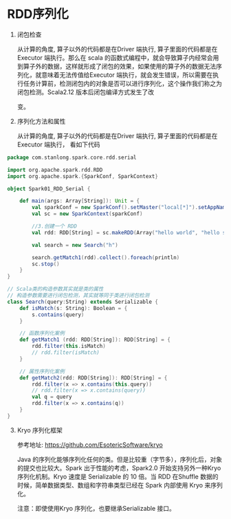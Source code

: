 # RDD序列化

1. 闭包检查

   从计算的角度, 算子以外的代码都是在Driver 端执行, 算子里面的代码都是在 Executor 端执行。那么在 scala 的函数式编程中，就会导致算子内经常会用到算子外的数据，这样就形成了闭包的效果，如果使用的算子外的数据无法序列化，就意味着无法传值给Executor 端执行，就会发生错误，所以需要在执行任务计算前，检测闭包内的对象是否可以进行序列化，这个操作我们称之为闭包检测。Scala2.12 版本后闭包编译方式发生了改

   变。

2. 序列化方法和属性

   从计算的角度, 算子以外的代码都是在Driver 端执行, 算子里面的代码都是在 Executor 端执行， 看如下代码

```scala
package com.stanlong.spark.core.rdd.serial

import org.apache.spark.rdd.RDD
import org.apache.spark.{SparkConf, SparkContext}

object Spark01_RDD_Serial {

    def main(args: Array[String]): Unit = {
        val sparkConf = new SparkConf().setMaster("local[*]").setAppName("RDD")
        val sc = new SparkContext(sparkConf)

        //3.创建一个 RDD
        val rdd: RDD[String] = sc.makeRDD(Array("hello world", "hello spark", "hive", "stanlong"))

        val search = new Search("h")

        search.getMatch1(rdd).collect().foreach(println)
        sc.stop()
    }
}

// Scala类的构造参数其实就是类的属性
// 构造参数需要进行闭包检测，其实就等同于类进行闭包检测
class Search(query:String) extends Serializable {
    def isMatch(s: String): Boolean = {
        s.contains(query)
    }

    // 函数序列化案例
    def getMatch1 (rdd: RDD[String]): RDD[String] = {
        rdd.filter(this.isMatch)
        // rdd.filter(isMatch)
    }

    // 属性序列化案例
    def getMatch2(rdd: RDD[String]): RDD[String] = {
        rdd.filter(x => x.contains(this.query))
        // rdd.filter(x => x.contains(query))
        val q = query
        rdd.filter(x => x.contains(q))
    }
}
```

3. Kryo 序列化框架

   参考地址: https://github.com/EsotericSoftware/kryo

    Java 的序列化能够序列化任何的类。但是比较重（字节多），序列化后，对象的提交也比较大。Spark 出于性能的考虑，Spark2.0 开始支持另外一种Kryo 序列化机制。Kryo 速度是 Serializable 的 10 倍。当 RDD 在Shuffle 数据的时候，简单数据类型、数组和字符串类型已经在 Spark 内部使用 Kryo 来序列化。

   注意：即使使用Kryo 序列化，也要继承Serializable 接口。